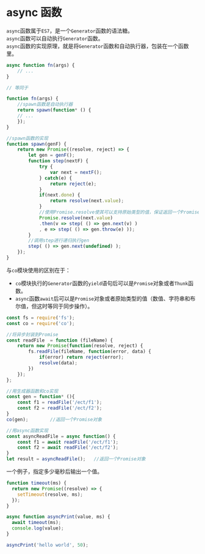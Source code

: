 # async 函数
`async`函数属于`ES7`，是一个`Generator`函数的语法糖。  
`async`函数可以自动执行`Generator`函数。  
`async`函数的实现原理，就是将`Generator`函数和自动执行器，包装在一个函数里。  
```javascript
async function fn(args) {
    // ...
}

// 等同于

function fn(args) {
    //spawn函数是自动执行器
    return spawn(function* () {
    // ...
    });
}

//spawn函数的实现
function spawn(genF) {
    return new Promise((resolve, reject) => {
        let gen = genF();
        function step(nextF) {
            try {
                var next = nextF();
            } catch(e) {
                return reject(e);
            }
            if(next.done) {
                return resolve(next.value);
            }
            //使用Promise.resolve使其可以支持原始类型的值，保证返回一个Promise对象
            Promise.resolve(next.value)
            .then(v => step( () => gen.next(v) )  
            , e => step( () => gen.throw(e) ));
        }
        //调用step进行递归执行gen
        step( () => gen.next(undefined) );
    });
}
```

与`co`模块使用的区别在于：
- `co`模块执行的`Generator`函数的`yield`语句后可以是`Promise`对象或者`Thunk`函数。
- `async`函数`await`后可以是`Promise`对象或者原始类型的值（数值、字符串和布尔值，但这时等同于同步操作）。

```javascript
const fs = require('fs');
const co = require('co');

//将异步封装到Promise
const readFile  = function (fileName) {
    return new Promise(function(resolve, reject) {
        fs.readFile(fileName, function(error, data) {
            if(error) return reject(error);
            resolve(data);
        })
    });
};

//用生成器函数和co实现
const gen = function* (){
    const f1 = readFile('/ect/f1');
    const f2 = readFile('/ect/f2');
}
co(gen);        //返回一个Promise对象

//用async函数实现
const asyncReadFile = async function() {
    const f1 = await readFile('/ect/f1');
    const f2 = await readFile('/ect/f2');
}
let result = asyncReadFile();   //返回一个Promise对象
```

一个例子，指定多少毫秒后输出一个值。
```javascript
function timeout(ms) {
  return new Promise((resolve) => {
    setTimeout(resolve, ms);
  });
}

async function asyncPrint(value, ms) {
  await timeout(ms);
  console.log(value);
}

asyncPrint('hello world', 50);
```

